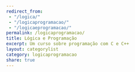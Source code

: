 ```yaml
---
redirect_from:
 - "/logica/"
 - "/logicaprogramacao/"
 - "/logicaeprogramacao/"
permalink: /logicaprogramacao/
title: Lógica e Programação
excerpt: Um curso sobre programação com C e C++
layout: categorylist
category: logicaprogramacao
share: true 
--- 
```



